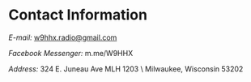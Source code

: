 # Contact Information

*E-mail:* 
w9hhx.radio@gmail.com

*Facebook Messenger:* 
m.me/W9HHX





*Address:*
324 E. Juneau Ave MLH 1203 \ Milwaukee, Wisconsin 53202
  